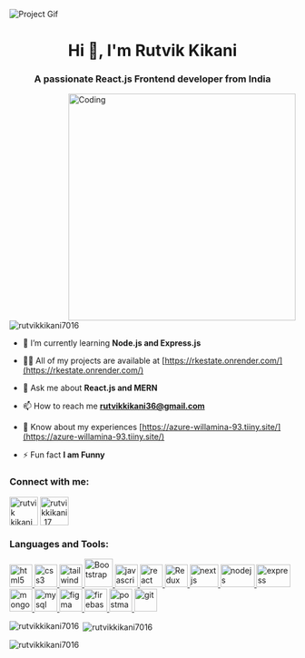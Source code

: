
![Project Gif](https://repository-images.githubusercontent.com/588181932/e36ec678-7984-4cdd-8e4c-a3932772ff8e)
<h1 align="center">Hi 👋, I'm Rutvik Kikani</h1>
<h3 align="center">A passionate React.js Frontend developer from India</h3>
<img align="right" alt="Coding" width="400" src="https://cdn.dribbble.com/users/1292677/screenshots/6139167/avento.gif">

<p align="left"> <img src="https://komarev.com/ghpvc/?username=rutvikkikani7016&label=Profile%20views&color=0e75b6&style=flat" alt="rutvikkikani7016" /> </p>

- 🌱 I’m currently learning **Node.js and Express.js**

- 👨‍💻 All of my projects are available at [https://rkestate.onrender.com/](https://rkestate.onrender.com/)

- 💬 Ask me about **React.js and MERN**

- 📫 How to reach me **rutvikkikani36@gmail.com**

- 📄 Know about my experiences [https://azure-willamina-93.tiiny.site/](https://azure-willamina-93.tiiny.site/)

- ⚡ Fun fact **I am Funny**

<h3 align="left">Connect with me:</h3>
<p align="left">
<a href="https://www.linkedin.com/in/rutvik-kikani-243844266" target="blank"><img align="center" src="https://www.vectorlogo.zone/logos/linkedin/linkedin-icon.svg" alt="rutvik kikani" height="50" width="50" /></a>
<a href="https://instagram.com/rutvikkikani_17" target="blank"><img align="center" src="https://www.vectorlogo.zone/logos/instagram/instagram-icon.svg" alt="rutvikkikani_17" height="50" width="50" /></a>

</p>
<h3 align="left">Languages and Tools:</h3>
<p align="left">
  <a href="https://www.w3.org/html/" target="_blank" rel="noreferrer">
    <img src="https://www.vectorlogo.zone/logos/w3_html5/w3_html5-icon.svg" alt="html5" width="40" height="40"/>
  </a>
  <a href="https://www.w3schools.com/css/" target="_blank" rel="noreferrer">
    <img src="https://www.vectorlogo.zone/logos/w3_css/w3_css-icon.svg" alt="css3" width="40" height="40"/>
  </a>
  <a href="https://tailwindcss.io" target="_blank" rel="noreferrer">
    <img src="https://www.vectorlogo.zone/logos/tailwindcss/tailwindcss-icon.svg" alt="tailwindcss" width="40" height="40"/>
  </a>
  <a href="https://getbootstrap.com/" target="_blank" rel="noreferrer">
    <img src="https://brandlogos.net/wp-content/uploads/2021/09/bootstrap-logo.png" alt="Bootstrap" width="50" height="50"/>
  </a>
   <a href="https://developer.mozilla.org/en-US/docs/Web/JavaScript" target="_blank" rel="noreferrer">
    <img src="https://www.vectorlogo.zone/logos/javascript/javascript-icon.svg" alt="javascript" width="40" height="40"/>
  </a>
  <a href="https://reactjs.org/" target="_blank" rel="noreferrer">
    <img src="https://www.vectorlogo.zone/logos/reactjs/reactjs-icon.svg" alt="react" width="40" height="40"/>
  </a>
  <a href="https://redux.js.org/" target="_blank" rel="noreferrer">
    <img src="https://th.bing.com/th/id/OIP.glH-dtdIeiiwdgNRWzAJZAHaHD?rs=1&pid=ImgDetMain" alt="Redux" width="40" height="40"/>
  </a>
  <a href="https://nextjs.org/" target="_blank" rel="noreferrer">
    <img src="https://d2nir1j4sou8ez.cloudfront.net/wp-content/uploads/2021/12/nextjs-boilerplate-logo.png" alt="nextjs" width="50" height="40"/>
  </a>
  <a href="https://nodejs.org" target="_blank" rel="noreferrer">
    <img src="https://www.vectorlogo.zone/logos/nodejs/nodejs-horizontal.svg" alt="nodejs" width="60" height="40"/>
  </a>
    <a href="https://expressjs.com" target="_blank" rel="noreferrer">
    <img src="https://cdn.hashnode.com/res/hashnode/image/upload/v1675637255386/f3a9a38b-116d-4b35-8f46-8d8abb78166f.png" alt="express" width="60" height="40"/>
  </a>
  <a href="https://www.mongodb.com/" target="_blank" rel="noreferrer">
    <img src="https://www.vectorlogo.zone/logos/mongodb/mongodb-icon.svg" alt="mongodb" width="40" height="40"/>
  </a>
  <a href="https://www.mysql.com/" target="_blank" rel="noreferrer">
    <img src="https://www.vectorlogo.zone/logos/mysql/mysql-official.svg" alt="mysql" width="40" height="40"/>
  </a>
  
  <a href="https://www.figma.com/" target="_blank" rel="noreferrer">
    <img src="https://www.vectorlogo.zone/logos/figma/figma-icon.svg" alt="figma" width="40" height="40"/>
  </a>
  <a href="https://firebase.google.com/" target="_blank" rel="noreferrer">
    <img src="https://www.vectorlogo.zone/logos/firebase/firebase-icon.svg" alt="firebase" width="40" height="40"/>
  </a>
 
  
  

  
  
  <a href="https://postman.com" target="_blank" rel="noreferrer">
    <img src="https://www.vectorlogo.zone/logos/getpostman/getpostman-icon.svg" alt="postman" width="40" height="40"/>
  </a>
  
  <a href="https://git.org/" target="_blank" rel="noreferrer">
    <img src="https://www.vectorlogo.zone/logos/git-scm/git-scm-icon.svg" alt="git" width="40" height="40"/>
  </a>
</p>

<p><img align="left" src="https://github-readme-stats.vercel.app/api/top-langs?username=rutvikkikani7016&show_icons=true&locale=en&layout=compact" alt="rutvikkikani7016" /></p>

<p>&nbsp;<img align="center" src="https://github-readme-stats.vercel.app/api?username=rutvikkikani7016&show_icons=true&locale=en" alt="rutvikkikani7016" /></p>

<p><img align="center" src="https://github-readme-streak-stats.herokuapp.com/?user=rutvikkikani7016&" alt="rutvikkikani7016" /></p>

